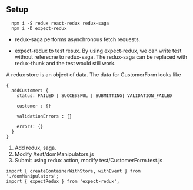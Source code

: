 ## Setup
```
  npm i -S redux react-redux redux-saga
  npm i -D expect-redux
```

- redux-saga performs asynchronous fetch requests.

- expect-redux to test resux. By using expect-redux, we can write test without referecne to redux-saga. The redux-saga can be replaced with redux-thunk and the test would still work.


A redux store is an object of data. The data for CustomerForm looks like
```
{
  addCustomer: {
    status: FAILED | SUCCESSFUL | SUBMITTING| VALIDATION_FAILED

    customer : {}

    validationErrors : {}

    errors: {}
  }
}
```

1. Add redux, saga.
2. Modify /test/domManipulators.js
3. Submit using redux action, modify test/CustomerForm.test.js
```
import { createContainerWithStore, withEvent } from './domManipulators';
import { expectRedux } from 'expect-redux';
```